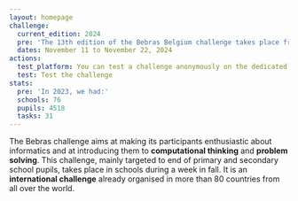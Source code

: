 ```yaml
---
layout: homepage
challenge:
  current_edition: 2024
  pre: 'The 13th edition of the Bebras Belgium challenge takes place from:'
  dates: November 11 to November 22, 2024
actions:
  test_platform: You can test a challenge anonymously on the dedicated platform.
  test: Test the challenge
stats:
  pre: 'In 2023, we had:'
  schools: 76
  pupils: 4518
  tasks: 31
---
```


The Bebras challenge aims at making its participants enthusiastic about informatics and at introducing them to **computational thinking** and **problem solving**. This challenge, mainly targeted to end of primary and secondary school pupils, takes place in schools during a week in fall. It is an **international challenge** already organised in more than 80 countries from all over the world.
